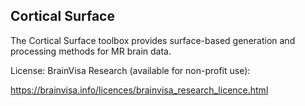 Cortical Surface
----------------

The Cortical Surface toolbox provides surface-based generation and processing methods for MR brain data.

License: BrainVisa Research (available for non-profit use):

https://brainvisa.info/licences/brainvisa_research_licence.html
